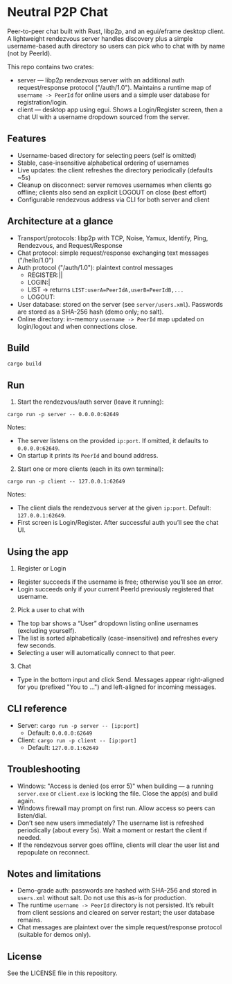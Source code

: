 # Neutral P2P Chat

Peer-to-peer chat built with Rust, libp2p, and an egui/eframe desktop client. A lightweight rendezvous server handles discovery plus a simple username-based auth directory so users can pick who to chat with by name (not by PeerId).

This repo contains two crates:
- server — libp2p rendezvous server with an additional auth request/response protocol ("/auth/1.0"). Maintains a runtime map of `username -> PeerId` for online users and a simple user database for registration/login.
- client — desktop app using egui. Shows a Login/Register screen, then a chat UI with a username dropdown sourced from the server.

## Features
- Username-based directory for selecting peers (self is omitted)
- Stable, case-insensitive alphabetical ordering of usernames
- Live updates: the client refreshes the directory periodically (defaults ~5s)
- Cleanup on disconnect: server removes usernames when clients go offline; clients also send an explicit LOGOUT on close (best effort)
- Configurable rendezvous address via CLI for both server and client

## Architecture at a glance
- Transport/protocols: libp2p with TCP, Noise, Yamux, Identify, Ping, Rendezvous, and Request/Response
- Chat protocol: simple request/response exchanging text messages ("/hello/1.0")
- Auth protocol ("/auth/1.0"): plaintext control messages
  - REGISTER:<username>|<password>|<yyyy-mm-dd>
  - LOGIN:<username>|<password>
  - LIST → returns `LIST:userA=PeerIdA,userB=PeerIdB,...`
  - LOGOUT:<username>
- User database: stored on the server (see `server/users.xml`). Passwords are stored as a SHA-256 hash (demo only; no salt).
- Online directory: in-memory `username -> PeerId` map updated on login/logout and when connections close.

## Build

```pwsh
cargo build
```

## Run

1) Start the rendezvous/auth server (leave it running):

```pwsh
cargo run -p server -- 0.0.0.0:62649
```

Notes:
- The server listens on the provided `ip:port`. If omitted, it defaults to `0.0.0.0:62649`.
- On startup it prints its `PeerId` and bound address.

2) Start one or more clients (each in its own terminal):

```pwsh
cargo run -p client -- 127.0.0.1:62649
```

Notes:
- The client dials the rendezvous server at the given `ip:port`. Default: `127.0.0.1:62649`.
- First screen is Login/Register. After successful auth you’ll see the chat UI.

## Using the app
1) Register or Login
- Register succeeds if the username is free; otherwise you’ll see an error.
- Login succeeds only if your current PeerId previously registered that username.

2) Pick a user to chat with
- The top bar shows a “User” dropdown listing online usernames (excluding yourself).
- The list is sorted alphabetically (case-insensitive) and refreshes every few seconds.
- Selecting a user will automatically connect to that peer.

3) Chat
- Type in the bottom input and click Send. Messages appear right-aligned for you (prefixed "You to ...") and left-aligned for incoming messages.

## CLI reference
- Server: `cargo run -p server -- [ip:port]`
  - Default: `0.0.0.0:62649`
- Client: `cargo run -p client -- [ip:port]`
  - Default: `127.0.0.1:62649`

## Troubleshooting
- Windows: "Access is denied (os error 5)" when building — a running `server.exe` or `client.exe` is locking the file. Close the app(s) and build again.
- Windows firewall may prompt on first run. Allow access so peers can listen/dial.
- Don’t see new users immediately? The username list is refreshed periodically (about every 5s). Wait a moment or restart the client if needed.
- If the rendezvous server goes offline, clients will clear the user list and repopulate on reconnect.

## Notes and limitations
- Demo-grade auth: passwords are hashed with SHA-256 and stored in `users.xml` without salt. Do not use this as-is for production.
- The runtime `username -> PeerId` directory is not persisted. It’s rebuilt from client sessions and cleared on server restart; the user database remains.
- Chat messages are plaintext over the simple request/response protocol (suitable for demos only).

## License

See the LICENSE file in this repository.
